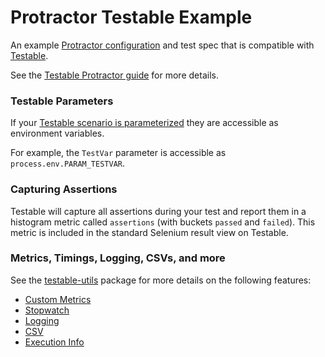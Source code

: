 # Protractor Testable Example

An example [Protractor configuration](https://github.com/angular/protractor/blob/master/lib/config.ts) and test spec that is compatible with [Testable](https://testable.io).

See the [Testable Protractor guide](https://testable.io/documentation/selenium/overview.html) for more details.

### Testable Parameters

If your [Testable scenario is parameterized](https://testable.io/documentation/selenium/overview.html) they are accessible as environment variables.

For example, the `TestVar` parameter is accessible as `process.env.PARAM_TESTVAR`.

### Capturing Assertions

Testable will capture all assertions during your test and report them in a histogram metric called `assertions` (with buckets `passed` and `failed`). This metric is included in the standard Selenium result view on Testable.

### Metrics, Timings, Logging, CSVs, and more

See the [testable-utils](https://github.com/testable/node-script-utils) package for more details on the following features:

* [Custom Metrics](https://github.com/testable/node-script-utils#custom-metrics)
* [Stopwatch](https://github.com/testable/node-script-utils#stopwatch)
* [Logging](https://github.com/testable/node-script-utils#logging)
* [CSV](https://github.com/testable/node-script-utils#csv)
* [Execution Info](https://github.com/testable/node-script-utils#execution-info)
